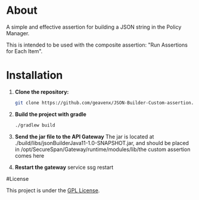 # About

A simple and effective assertion for building a JSON string in the Policy Manager.

This is intended to be used with the composite assertion: "Run Assertions for Each Item".

# Installation

1. **Clone the repository:**
    ```bash
    git clone https://github.com/geavenx/JSON-Builder-Custom-assertion.git && cd JSON-Builder-Custom-assertion
    ```

2. **Build the project with gradle**
    ```bash
    ./gradlew build
    ```

3. **Send the jar file to the API Gateway**
    The jar is located at ./build/libs/jsonBuilderJava11-1.0-SNAPSHOT.jar, and should be placed in
    /opt/SecureSpan/Gateway/runtime/modules/lib/the custom assertion comes here

4. **Restart the gateway**
    service ssg restart

#License

This project is under the [GPL License](LICENSE). 

